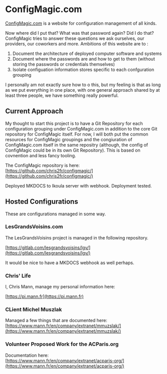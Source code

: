 # ConfigMagic.com

[ConfigMagic.com](https://www.configmagic.com/) is a website for configuration management of all kinds.

Now where did I put that? What was that password again? Did I do that? ConfigMagic tries to answer these questions we ask ourselves, our providers, our coworkers and more. Ambitions of this website are to :

1. Document the architecture of deployed computer software and systems
2. Document where the passwords are and how to get to them (without storing the passwords or credentials themselves)
3. Isolate configuation information stores specific to each confguration grouping

I personally am not exactly sure how to o this, but my feeling is that as long as we put everything in one place, with one general approach shared by at least three people, we have something really powerful. 

## Current Approach

My thought to start this project is to have a Git Repository for each configuration grouping under ConfigMagic.com in addition to the core Git repository for ConfigMagic itself. For now, I will both put the common resources for ConfigMagic groupings and the congiuration of ConfigMagic.com itself in the same repositry (although, the config of ConfigMagic could be in its own Git Repository). This is based on covnention and less fancy tooling.

The ConfigMagic repository is here:  
[https://github.com/chris2fr/configmagic/](https://github.com/chris2fr/configmagic/)

Deployed MKDOCS to Ikoula server with webhook. Deployment tested.

## Hosted Configurations

These are configurations managed in some way.

### LesGrandsVoisins.com

The LesGrandsVoisins project is managed in the following repository.

[https://gitlab.com/lesgrandsvoisins/lgv/](https://gitlab.com/lesgrandsvoisins/lgv/)

It would be nice to have a MKDOCS webhook as well perhaps.

### Chris' Life

I, Chris Mann, manage my personal information here:

[https://pi.mann.fr](https://pi.mann.fr)

### CLient Michel Muszlak

Managed a few things that are documented here:  
[https://www.mann.fr/en/company/extranet/mmuzslak/](https://www.mann.fr/en/company/extranet/mmuzslak/)

### Volunteer Proposed Work for the ACParis.org

Documentation here:  
[https://www.mann.fr/en/company/extranet/acparis-org/](https://www.mann.fr/en/company/extranet/acparis-org/)
